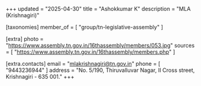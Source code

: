 +++
updated = "2025-04-30"
title = "Ashokkumar  K"
description = "MLA (Krishnagiri)"

[taxonomies]
member_of = [
    "group/tn-legislative-assembly"
]

[extra]
photo = "https://www.assembly.tn.gov.in/16thassembly/members/053.jpg"
sources = [
    "https://www.assembly.tn.gov.in/16thassembly/members.php"
]

[extra.contacts]
email = "mlakrishnagiri@tn.gov.in"
phone = [
    "9443236944"
]
address = "No. 5/190, Thiruvalluvar Nagar, II Cross street, Krishnagiri - 635 001."
+++
